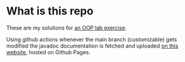 # What is this repo

These are my solutions for [an OOP lab exercise](https://github.com/unibo-oop/lab07/tree/exercises/72-anonymous-nested-enum).

Using github actions whenever the main branch (customizable) gets modified the javadoc documentation is fetched and uploaded [on this website](https://gioelebucci.github.io/ghpages_test/), hosted on Github Pages.
